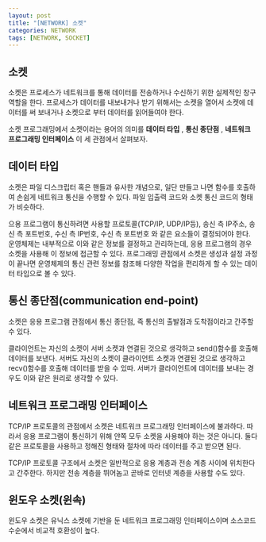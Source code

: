 ```yaml
---
layout: post
title: "[NETWORK] 소켓"
categories: NETWORK
tags: [NETWORK, SOCKET]
---
```


## 소켓

소켓은 프로세스가 네트워크를 통해 데이터를 전송하거나 수신하기 위한 실제적인 창구 역할을 한다. 프로세스가 데이터를 내보내거나 받기 위해서는 소켓을 열어서 소켓에 데이터를 써 보내거나 소켓으로 부터 데이터를 읽어들여야 한다.

소켓 프로그래밍에서 소켓이라는 용어의 의미를 **데이터 타입** , **통신 종단점** , **네트워크 프로그래밍 인터페이스** 이 세 관점에서 살펴보자.

## 데이터 타입

소켓은 파일 디스크립터 혹은 핸들과 유사한 개념으로, 일단 만들고 나면 함수를 호출하여 손쉽게 네트워크 통신을 수행할 수 있다. 파일 입출력 코드와 소켓 통신 코드의 형태가 비슷하다.

으용 프로그램이 통신하려면 사용할 프로토콜(TCP/IP, UDP/IP등), 송신 측 IP주소, 송신 측 포트번호, 수신 측 IP번호, 수신 측 포트번호 와 같은 요소들이 결정되어야 한다.
운영체제는 내부적으로 이와 같은 정보를 결정하고 관리하는데, 응용 프로그램의 경우 소켓을 사용해 이 정보에 접근할 수 있다. 프로그래밍 관점에서 소켓은 생성과 설정 과정이 끝나면 운영체제의 통신 관련 정보를 참조해 다양한 작업을 편리하게 할 수 있는 데이터 타입으로 볼 수 있다.

## 통신 종단점(communication end-point)

소켓은 응용 프로그램 관점에서 통신 종단점, 즉 통신의 출발점과 도착점이라고 간주할 수 있다.

클라이언트는 자신의 소켓이 서버 소켓과 연결된 것으로 생각하고 send()함수를 호출해 데이터를 보낸다. 서버도 자신의 소켓이 클라이언트 소켓과 연결된 것으로 생각하고 recv()함수를 호출해 데이터를 받을 수 있따. 서버가 클라이언트에 데이터를 보내는 경우도 이와 같은 원리로 생각할 수 있다.

## 네트워크 프로그래밍 인터페이스

TCP/IP 프로토콜의 관점에서 소켓은 네트워크 프로그래밍 인터페이스에 불과하다. 따라서 응용 프로그램이 통신하기 위해 얀쪽 모두 소켓을 사용해야 하는 것은 아니다. 둘다 같은 프로토콜을 사용하고 정해진 형태와 절차에 따라 데이터를 주고 받으면 된다.

TCP/IP 프로토콜 구조에서 소켓은 일반적으로 응용 계층과 전송 계층 사이에 위치한다고 간주한다. 하지만 전송 계층을 뛰어놈고 곧바로 인터넷 계층을 사용할 수도 있다.


## 윈도우 소켓(윈속)

윈도우 소켓은 유닉스 소켓에 기반을 둔 네트워크 프로그래밍 인터페이스이며 소스코드 수순에서 비교적 호환성이 높다.

